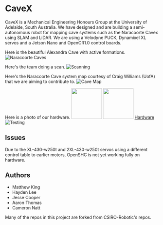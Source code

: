 # CaveX

CaveX is a Mechanical Engineering Honours Group at the University of Adelaide, South Australia. We have designed and are building a semi-autonomous robot for mapping cave systems such as the Naracoorte Cavex using SLAM and LiDAR. We are using a Velodyne PUCK, Dynamixel XL servos and a Jetson Nano and OpenCR1.0 control boards.

Here is the beautiful Alexandra Cave with active formations.
![Naracoorte Caves](https://i.imgur.com/5aG7TQX.jpg)

Here's the team doing a scan.
![Scanning](https://i.imgur.com/souMcaw.jpg)

Here's the Naracoorte Cave system map courtesy of Craig Williams (UofA) that we are aiming to contribute to.
![Cave Map](https://i.imgur.com/kqwxnCC.png)

Here is a photo of our hardware.
<img src="https://i.imgur.com/vYjLxoT.jpg" width="100">
<img src="https://i.imgur.com/CqoPcQf.jpg" width="100">
[Hardware](https://i.imgur.com/vYjLxoT.jpg) ![Testing](https://i.imgur.com/CqoPcQf.jpg)

## Issues

Due to the XL-430-w250t and 2XL-430-w250t servos using a different control table to earlier motors, OpenSHC is not yet working fully on hardware. 

## Authors

* Matthew King
* Hayden Lee
* Jesse Cooper
* Aaron Thomas
* Cameron Natt

Many of the repos in this project are forked from CSIRO-Robotic's repos.
